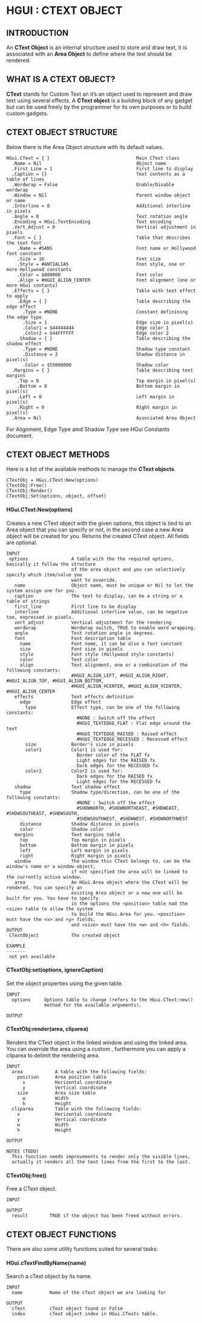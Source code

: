# HGUI : CTEXT OBJECT



## INTRODUCTION
An **CText Object** is an internal structure used to store and draw text, it is associated with an **Area Object** to define where the text should be rendered.


## WHAT IS A CTEXT OBJECT?

**CText** stands for Custom Text an it’s an object used to represent and draw text using several effects. A **CText object** is a building block of any gadget but can be used freely by the programmer for its own purposes or to build custom gadgets.

## CTEXT OBJECT STRUCTURE
Below there is the Area Object structure with its default values.
```plaintext
HGui.CText = { }                                Main CText class
  .Name = Nil                                   Object name
  .First_Line = 1                               First line to display
  .Caption = {}                                 Text contents as a table of lines
  .Wordwrap = False                             Enable/Disable wordwrap
  .Window = Nil                                 Parent window object or name
  .Interline = 0                                Additional interline in pixels
  .Angle = 0                                    Text rotation angle
  .Encoding = HGui.TextEncoding                 Text encoding
  .Vert_Adjust = 0                              Vertical adjustment in pixels
  .Font = { }                                   Table that describes the text font
    .Name = #SANS                               Font name or Hollywood font constant
    .Size = 16                                  Font size
    .Style = #ANTIALIAS                         Font style, one or more Hollywood constants
    .Color = $000000                            Font color
    .Align = #HGUI_ALIGN_CENTER                 Font alignment (one or more HGui contants)
  .Effects = { }                                Table with text effect to apply
    .Edge = { }                                 Table describing the edge effect
      .Type = #NONE                             Constant definining the edge type
      .Size = 1                                 Edge size in pixel(s)
      .Color1 = $44444444                       Edge color 1
      .Color2 = $44FFFFFF                       Edge color 2
    .Shadow = { }                               Table describing the shadow effect
      .Type = #NONE                             Shadow type constant
      .Distance = 2                             Shadow distance in pixel(s)
      .Color = $55000000                        Shadow color
  .Margins = { }                                Table describing text margins
    .Top = 0                                    Top margin in pixel(s)
    .Bottom = 0                                 Bottom margin in pixel(s)
    .Left = 0                                   Left margin in pixel(s)
    .Right = 0                                  Right margin in pixel(s)
  .Area = Nil                                   Associated Area Object
```

For Alignment, Edge Type amd Shadow Type see HGui Constants document.


## CTEXT OBJECT METHODS

Here is a list of the available methods to manage the **CText objects**.
```plaintext
CTextObj = HGui.CText:New(options)
CTextObj:Free()
CTextObj:Render()
CTextObj:Set(options, object, offset)
```

#### HGui.CText:New(options)
Creates a new CText object with the given options, this object is tied to an Area object that you can specify or not, in the second case a new Area object will be created for you. Returns the created CText object.
All fields are optional.

```plaintext
INPUT
 options                A table with the the required options, basically it follow the structure
                        of the area object and you can selectively specify which item/value you 
                        want to ovveride.
   name                 Object name, must be unique or Nil to let the system assign one for you.
   caption              The text to display, can be a string or a table of strings
   first_line           First line to be display
   interline            Additional interline value, can be negative too, expressed in pixels.
   vert_adjust          Vertical adjustment for the rendering
   wordwrap             Wordwrap switch, TRUE to enable word wrapping.
   angle                Text rotation angle in degrees.
   font                 Font description table
     name               Font name, it can be also a font constant
     size               Font size in pixels
     style              Font style (Hollywood style constants)
     color              Text color
     align              Text alignment, one or a combination of the following constants:
                        #HGUI_ALIGN_LEFT, #HGUI_ALIGN_RIGHT, #HGUI_ALIGN_TOP, #HGUI_ALIGN_BOTTOM,
                        #HGUI_ALIGN_HCENTER, #HGUI_ALIGN_VCENTER, #HGUI_ALIGN_CENTER
   effects              Text effects definition
     edge               Edge effect
       type             Effect type, can be one of the following constants:
                          #NONE : Switch off the effect
                          #HGUI_TEXTEDGE_FLAT : Flat edge around the text
                          #HGUI_TEXTEDGE_RAISED : Raised effect
                          #HGUI_TEXTEDGE_RECESSED : Recessed effect
       size             Border's size in pixels
       color1           Color1 is used for:
                          Border color of the FLAT fx
                          Light edges for the RAISED fx
                          Dark edges for the RECESSED fx
       color2           Color2 is used for:
                          Dark edges for the RAISED fx
                          Light edges for the RECESSED fx
   shadow               Text shadow effect
     type               Shadow type/direction, can be one of the following constants:
                          #NONE : Switch off the effect
                          #SHDWNORTH, #SHDWNORTHEAST, #SHDWEAST, #SHDWSOUTHEAST, #SHDWSOUTH,
                          #SHDWSOUTHWEST, #SHDWWEST, #SHDWNORTHWEST
     distance           Shadow distance in pixels
     color              Shadow color
   margins              Text margins table
     top                Top margin in pixels
     bottom             Bottom margin in pixels
     left               Left margin in pixels
     right              Right margin in pixels
   window               The window this CText belongs to, can be the window's name or a window object,
                        if not specified the area will be linked to the currently active window.
   area                 An HGui.Area object where the CText will be rendered. You can specify an
                        existing Area object or a new one will be built for you. You have to specify
                        in the options the <position> table nad the <size> table to allow the system
                        to build the HGui.Area for you. <position> must have the <x> and <y> fields,
                        and <size> must have the <w> and <h> fields.
OUTPUT
 CTextObject            The created object

EXAMPLE
-------
 not yet available
```

#### CTextObj:set(options, ignoreCaption)
Set the object properties using the given <options> table.

```plaintext
INPUT
  options     Options table to change (refers to the HGui.CText:new()
              method for the available arguments).

OUTPUT

```

#### CTextObj:render(area, cliparea)
Renders the CText object in the linked window and using the linked area.
You can override the area using a custom <area>, furthermore you can apply a 
cliparea to delimit the rendering area.

```plaintext
INPUT
  area            A table with the following fields:
    position      Area position table
      x           Horizontal coordinate
      y           Vertical coordinate
    size          Area size table
      w           Width
      h           Height
  cliparea        Table with the following fields:
    x             Horizontal coordinate
    y             Vertical coordinate
    w             Width
    h             Height

OUTPUT

NOTES (TODO)
  This function needs improvements to render only the visible lines, 
  actually it renders all the text lines from the first to the last.

```

#### CTextObj:free()

Free a CText object.

```plaintext
INPUT

OUTPUT
  result        TRUE if the object has been freed without errors.

```

## CTEXT OBJECT FUNCTIONS
There are also some utility functions suited for several tasks:

#### HGui.cTextFindByName(name)

Search a cText object by its name.

```plaintext
INPUT
  name          Name of the cText object we are looking for

OUTPUT
  cText         cText object found or False
  index         cText object index in HGui.CTexts table.
```
